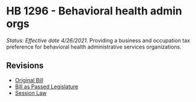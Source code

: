 # HB 1296 - Behavioral health admin orgs
*Status: Effective date 4/26/2021.*
Providing a business and occupation tax preference for behavioral health administrative services organizations.

## Revisions
* [Original Bill](1/)
* [Bill as Passed Legislature](1/)
* [Session Law](1/)